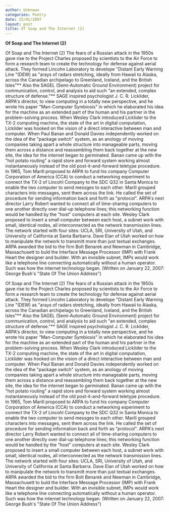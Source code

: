 ```yaml
---
author: Unknown
categories: Poetry
date: 25/01/2007
layout: post
title: Of Soap and The Internet (2)
---
```


**Of Soap and The Internet (2)**

Of Soap and The Internet (2)
     The fears of a Russian attack in the 1950s gave rise to the Project Charles proposed by scientists to the Air Force to form a research team to create the technology for defense against aerial attack.  They formed Lincohn Laboratory to develope "Distant Early Warning Line "(DEW) as "arays of radars stretching, ideally from Hawaii to Alaska, across the Canadian archipelago to Greenland, Iceland, and the British Isles"** Also the SAGEL (Semi-Automatic Ground Environment) project for communication, control, and analysis to aid such "an extended, complex structure of defense."**
     SAGE inspired psychologist J. C. R. Licklider, ARPA's director, to view computing in a totally new perspective, and he wrote his paper "Man-Computer Symbiosis" in which he elaborated his idea for the machine as an extended part of the human and his partner in the problem-solving process.  When Wesley Clark introduced Licklider to the TX-2 computing machine, the state of the art in digital computation, Licklider was hooked on the vision of a direct interactive between man and computer.
     When Paul Banan and Donald Davies independently worked on the idea of the "package switch" system, as an anology of moving companies taking apart a whole structure into manageable parts, moving them across a distance and reassembling them back together at the new site, the idea for the internet began to germinated.  Banan came up with the "hot potato routing" a rapid store and forward system working almost instantaneously instead of the old post-it-and-forward teletype procedure.
     In 1965, Tom Marill proposed to ARPA to fund his company Computer Corporation of America (CCA) to conduct a networking experiment to connect the TX-2 of Lincohl Company to the SDC Q32 in Santa Monica to enable the two computer to send messges to each other.  Marill grouped characters into messages, sent them across the link.  He called the set of procedure for sending information back and forth as "protocol".
     ARPA's next director Larry Robert wanted to connect all of time-sharing computers to one another directly over dial-up telephone lines; this networking function would be handled by the "host" computers at each site.  Wesley Clark proposed to insert a small computer between each host, a subnet work with small, identical nodes, all interconnected as the network transmission lines.  The network started with four sites: UCLA, SRI, University of Utah, and University of California at Santa Barbarra.  Dave Elan of Utah worked on how to manipulate the network to transmitt more than just textual exchanges.
      ARPA awarded the bid to the firm Bolt Benarek and Newman in Cambridge, Massachusett to buld the Interface Message Processor (IMP) with Frank Heart the designer and builder.  With an invisible subnet, IMPs would work like a telephone line connecting automatically without a human operator.
     Such was how the internet technology began.
(Written on January 22, 2007: George Bush's "State Of The Union Address")

Of Soap and The Internet (2)
     The fears of a Russian attack in the 1950s gave rise to the Project Charles proposed by scientists to the Air Force to form a research team to create the technology for defense against aerial attack.  They formed Lincohn Laboratory to develope "Distant Early Warning Line "(DEW) as "arays of radars stretching, ideally from Hawaii to Alaska, across the Canadian archipelago to Greenland, Iceland, and the British Isles"** Also the SAGEL (Semi-Automatic Ground Environment) project for communication, control, and analysis to aid such "an extended, complex structure of defense."**
     SAGE inspired psychologist J. C. R. Licklider, ARPA's director, to view computing in a totally new perspective, and he wrote his paper "Man-Computer Symbiosis" in which he elaborated his idea for the machine as an extended part of the human and his partner in the problem-solving process.  When Wesley Clark introduced Licklider to the TX-2 computing machine, the state of the art in digital computation, Licklider was hooked on the vision of a direct interactive between man and computer.
     When Paul Banan and Donald Davies independently worked on the idea of the "package switch" system, as an anology of moving companies taking apart a whole structure into manageable parts, moving them across a distance and reassembling them back together at the new site, the idea for the internet began to germinated.  Banan came up with the "hot potato routing" a rapid store and forward system working almost instantaneously instead of the old post-it-and-forward teletype procedure.
     In 1965, Tom Marill proposed to ARPA to fund his company Computer Corporation of America (CCA) to conduct a networking experiment to connect the TX-2 of Lincohl Company to the SDC Q32 in Santa Monica to enable the two computer to send messges to each other.  Marill grouped characters into messages, sent them across the link.  He called the set of procedure for sending information back and forth as "protocol".
     ARPA's next director Larry Robert wanted to connect all of time-sharing computers to one another directly over dial-up telephone lines; this networking function would be handled by the "host" computers at each site.  Wesley Clark proposed to insert a small computer between each host, a subnet work with small, identical nodes, all interconnected as the network transmission lines.  The network started with four sites: UCLA, SRI, University of Utah, and University of California at Santa Barbarra.  Dave Elan of Utah worked on how to manipulate the network to transmitt more than just textual exchanges.
      ARPA awarded the bid to the firm Bolt Benarek and Newman in Cambridge, Massachusett to buld the Interface Message Processor (IMP) with Frank Heart the designer and builder.  With an invisible subnet, IMPs would work like a telephone line connecting automatically without a human operator.
     Such was how the internet technology began.
(Written on January 22, 2007: George Bush's "State Of The Union Address")
